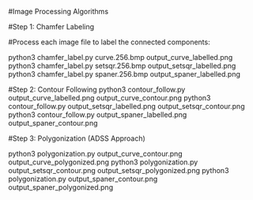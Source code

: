 #Image Processing Algorithms


#Step 1: Chamfer Labeling

#Process each image file to label the connected components:

python3 chamfer_label.py curve.256.bmp output_curve_labelled.png
python3 chamfer_label.py setsqr.256.bmp output_setsqr_labelled.png
python3 chamfer_label.py spaner.256.bmp output_spaner_labelled.png


#Step 2: Contour Following
python3 contour_follow.py output_curve_labelled.png output_curve_contour.png
python3 contour_follow.py output_setsqr_labelled.png output_setsqr_contour.png
python3 contour_follow.py output_spaner_labelled.png output_spaner_contour.png


#Step 3: Polygonization (ADSS Approach)

python3 polygonization.py output_curve_contour.png output_curve_polygonized.png
python3 polygonization.py output_setsqr_contour.png output_setsqr_polygonized.png
python3 polygonization.py output_spaner_contour.png output_spaner_polygonized.png

